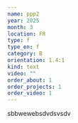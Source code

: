 ```yaml
---
name: ppp2
year: 2025
month: 3
location: FR
type: f
type_en: f
category: B
orientation: 1.4:1
kind: text
video: ""
order_about: 1
order_projects: 1
order_video: 1
---
```

sbbwewebsdvdsvsdv
